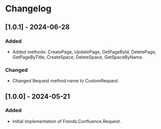 # Changelog

## [1.0.1] - 2024-06-28

### Added

- Added methods: CreatePage, UpdatePage, GetPageById, DeletePage, GetPageByTitle, CreateSpace, DeleteSpace, GetSpaceByName.

### Changed

- Changed Request method name to CustomRequest.

## [1.0.0] - 2024-05-21

### Added

- Initial implementation of Frends.Confluence.Request.
